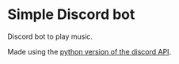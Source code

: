 # Simple Discord bot

Discord bot to play music.

Made using the [python version of the discord API](https://github.com/Rapptz/discord.py).

